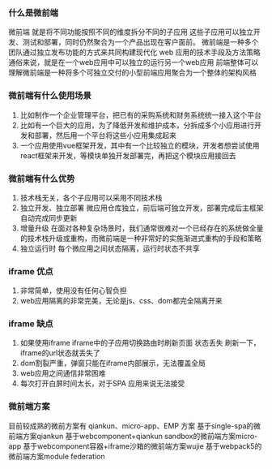 ### 什么是微前端
微前端 就是将不同功能按照不同的维度拆分不同的子应用 这些子应用可以独立开发、测试和部署，同时仍然聚合为一个产品出现在客户面前。
微前端是一种多个团队通过独立发布功能的方式来共同构建现代化 web 应用的技术手段及方法策略
通俗来说，就是在一个web应用中可以独立的运行另一个web应用
前端整体可以理解微前端是一种将多个可独立交付的小型前端应用聚合为一个整体的架构风格
### 微前端有什么使用场景
1. 比如制作一个企业管理平台，把已有的采购系统和财务系统统一接入这个平台
2. 比如有一个巨大的应用，为了降低开发和维护成本，分拆成多个小应用进行开发和部署，然后用一个平台将这些小应用集成起来
3. 一个应用使用vue框架开发，其中有一个比较独立的模块，开发者想尝试使用react框架来开发，等模块单独开发部署完，再把这个模块应用接回去
### 微前端有什么优势
1. 技术栈无关，各个子应用可以采用不同技术栈
2. 独立开发、独立部署 微应用仓库独立，前后端可独立开发，部署完成后主框架自动完成同步更新
3. 增量升级 在面对各种复杂场景时，我们通常很难对一个已经存在的系统做全量的技术栈升级或重构，而微前端是一种非常好的实施渐进式重构的手段和策略
4. 独立运行时  每个微应用之间状态隔离，运行时状态不共享
### iframe 优点
1. 非常简单，使用没有任何心智负担
2. web应用隔离的非常完美，无论是js、css、dom都完全隔离开来
### iframe 缺点
1. 如果使用iframe iframe中的子应用切换路由时刷新页面 状态丢失 刷新一下，iframe的url状态就丢失了
2. dom割裂严重，弹窗只能在iframe内部展示，无法覆盖全局
3. web应用之间通信非常困难
4. 每次打开白屏时间太长，对于SPA 应用来说无法接受
### 微前端方案 
目前较成熟的微前方案有 qiankun、micro-app、EMP 方案
基于single-spa的微前端方案qiankun
基于webcomponent+qiankun sandbox的微前端方案micro-app
基于webcomponent容器+iframe沙箱的微前端方案wujie
基于webpack5的微前端方案module federation
